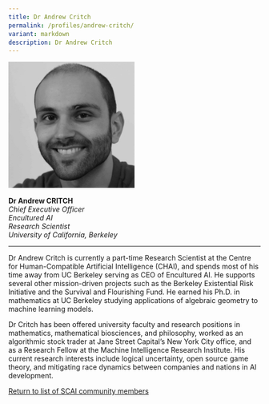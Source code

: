 ```yaml
---
title: Dr Andrew Critch
permalink: /profiles/andrew-critch/
variant: markdown
description: Dr Andrew Critch
---
```

<div style="width:50%"><img src="/images/People/andrew_critch.jpeg" alt="Dr Andrew Critch"></div>

**Dr Andrew CRITCH**<br>*Chief Executive Officer*<br> *Encultured AI*<br>*Research Scientist*<br>*University of California, Berkeley*

---

Dr Andrew Critch is currently a part-time Research Scientist at the Centre for Human-Compatible Artificial Intelligence (CHAI), and spends most of his time away from UC Berkeley serving as CEO of Encultured AI. He supports several other mission-driven projects such as the Berkeley Existential Risk Initiative and the Survival and Flourishing Fund.  He earned his Ph.D. in mathematics at UC Berkeley studying applications of algebraic geometry to machine learning models. 

Dr Critch has been offered university faculty and research positions in mathematics, mathematical biosciences, and philosophy, worked as an algorithmic stock trader at Jane Street Capital’s New York City office, and as a Research Fellow at the Machine Intelligence Research Institute. His current research interests include logical uncertainty, open source game theory, and mitigating race dynamics between companies and nations in AI development.

[Return to list of SCAI community members](/community)